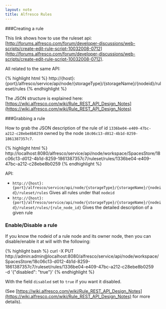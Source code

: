```yaml
---
layout: note
title: Alfresco Rules
---
```


###Creating a rule

This link shows how to use the  ruleset api:
[http://forums.alfresco.com/forum/developer-discussions/web-scripts/create-edit-rule-script-10032008-0712](http://forums.alfresco.com/forum/developer-discussions/web-scripts/create-edit-rule-script-10032008-0712).

All related to the same API:

{% highlight html %}
http://{host}:{port}/alfresco/service/api/node/{storageType}/{storageName}/{nodeid}/ruleset/rules
{% endhighlight %}
 
The JSON structure is explained here: [https://wiki.alfresco.com/wiki/Rule_REST_API_Design_Notes](https://wiki.alfresco.com/wiki/Rule_REST_API_Design_Notes)

###Grabbing a rule

How to grab the JSON description of the rule of id `1336be04-e409-47bc-a212-c28ebe8b0259` owned by the node `18c06c13-d012-4b1d-8259-1861387357c7`.

{% highlight html %}
http://localhost:8080/alfresco/service/api/node/workspace/SpacesStore/18c06c13-d012-4b1d-8259-1861387357c7/ruleset/rules/1336be04-e409-47bc-a212-c28ebe8b0259
{% endhighlight %}
 
API:

+ `http://{host}:{port}/alfresco/service/api/node/{storageType}/{storageName}/{nodeid}/ruleset/rules`
   Gives all rules under that `nodeid`
+ `http://{host}:{port}/alfresco/service/api/node/{storageType}/{storageName}/{nodeid}/ruleset/rules/{rule_node_id}` Gives the detailed description of a given rule


### Enable/Disable a rule

If you know the nodeid of a rule node and its owner node, then you can disable/enable it at will with the following:

{% highlight bash %}
curl -X PUT \
http://admin:admin@localhost:8080/alfresco/service/api/node/workspace/SpacesStore/18c06c13-d012-4b1d-8259-1861387357c7/ruleset/rules/1336be04-e409-47bc-a212-c28ebe8b0259 \
-d '{"disabled": "true"}'
{% endhighlight %}
 
With the field `disabled` set to `true` if you want it disabled.

(See [https://wiki.alfresco.com/wiki/Rule_REST_API_Design_Notes](https://wiki.alfresco.com/wiki/Rule_REST_API_Design_Notes) for more details).